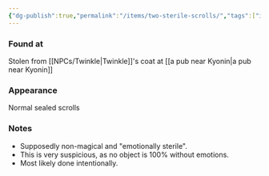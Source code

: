 ```yaml
---
{"dg-publish":true,"permalink":"/items/two-sterile-scrolls/","tags":["item"],"noteIcon":"item","created":"2023-12-30T14:07:53.941+01:00","updated":"2024-01-06T10:03:00.116+01:00"}
---
```


### Found at
Stolen from [[NPCs/Twinkle\|Twinkle]]'s coat at [[a pub near Kyonin\|a pub near Kyonin]]
### Appearance
Normal sealed scrolls
### Notes
- Supposedly non-magical and "emotionally sterile".
- This is very suspicious, as no object is 100% without emotions.
- Most likely done intentionally.   